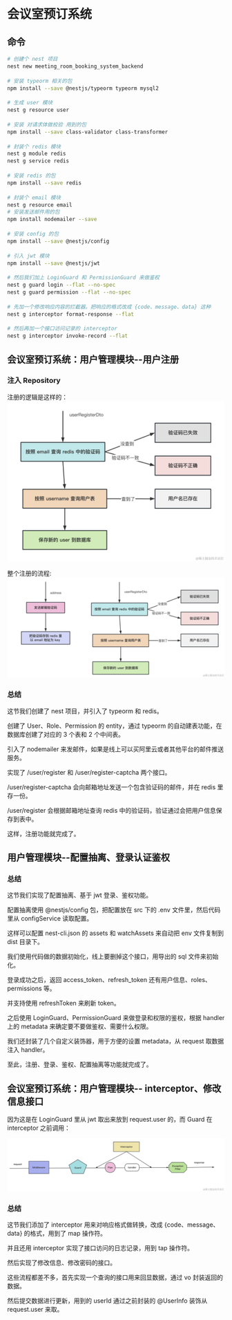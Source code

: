 # 会议室预订系统


## 命令
```bash
# 创建个 nest 项目
nest new meeting_room_booking_system_backend

# 安装 typeorm 相关的包
npm install --save @nestjs/typeorm typeorm mysql2

# 生成 user 模块
nest g resource user

# 安装 对请求体做校验 用到的包
npm install --save class-validator class-transformer

# 封装个 redis 模块
nest g module redis
nest g service redis

# 安装 redis 的包
npm install --save redis

# 封装个 email 模块
nest g resource email
# 安装发送邮件用的包
npm install nodemailer --save

# 安装 config 的包
npm install --save @nestjs/config

# 引入 jwt 模块
npm install --save @nestjs/jwt

# 然后我们加上 LoginGuard 和 PermissionGuard 来做鉴权
nest g guard login --flat --no-spec
nest g guard permission --flat --no-spec

# 先加一个修改响应内容的拦截器。把响应的格式改成 {code、message、data} 这种
nest g interceptor format-response --flat

# 然后再加一个接口访问记录的 interceptor
nest g interceptor invoke-record --flat
```




## 会议室预订系统：用户管理模块--用户注册
### 注入 Repository<User>
注册的逻辑是这样的：
![](./imgs/metting-room-7.png)

整个注册的流程:
![](./imgs/meeting-room-8.png)



### 总结
这节我们创建了 nest 项目，并引入了 typeorm 和 redis。

创建了 User、Role、Permission 的 entity，通过 typeorm 的自动建表功能，在数据库创建了对应的 3 个表和 2 个中间表。

引入了 nodemailer 来发邮件，如果是线上可以买阿里云或者其他平台的邮件推送服务。

实现了 /user/register 和 /user/register-captcha 两个接口。

/user/register-captcha 会向邮箱地址发送一个包含验证码的邮件，并在 redis 里存一份。

/user/register 会根据邮箱地址查询 redis 中的验证码，验证通过会把用户信息保存到表中。

这样，注册功能就完成了。




## 用户管理模块--配置抽离、登录认证鉴权

### 总结
这节我们实现了配置抽离、基于 jwt 登录、鉴权功能。

配置抽离使用 @nestjs/config 包，把配置放在 src 下的 .env 文件里，然后代码里从 configService 读取配置。

这样可以配置 nest-cli.json 的 assets 和 watchAssets 来自动把 env 文件复制到 dist 目录下。

我们使用代码做的数据初始化，线上要删掉这个接口，用导出的 sql 文件来初始化。

登录成功之后，返回 access_token、refresh_token 还有用户信息、roles、permissions 等。

并支持使用 refreshToken 来刷新 token。

之后使用 LoginGuard、PermissionGuard 来做登录和权限的鉴权，根据 handler 上的 metadata 来确定要不要做鉴权、需要什么权限。

我们还封装了几个自定义装饰器，用于方便的设置 metadata，从 request 取数据注入 handler。

至此，注册、登录、鉴权、配置抽离等功能就完成了。




## 会议室预订系统：用户管理模块-- interceptor、修改信息接口
因为这是在 LoginGuard 里从 jwt 取出来放到 request.user 的，而 Guard 在 interceptor 之前调用：

![](./imgs/metting-room-8.png)


### 总结
这节我们添加了 interceptor 用来对响应格式做转换，改成 {code、message、data} 的格式，用到了 map 操作符。

并且还用 interceptor 实现了接口访问的日志记录，用到 tap 操作符。

然后实现了修改信息、修改密码的接口。

这些流程都差不多，首先实现一个查询的接口用来回显数据，通过 vo 封装返回的数据。

然后提交数据进行更新，用到的 userId 通过之前封装的 @UserInfo 装饰从 request.user 来取。

